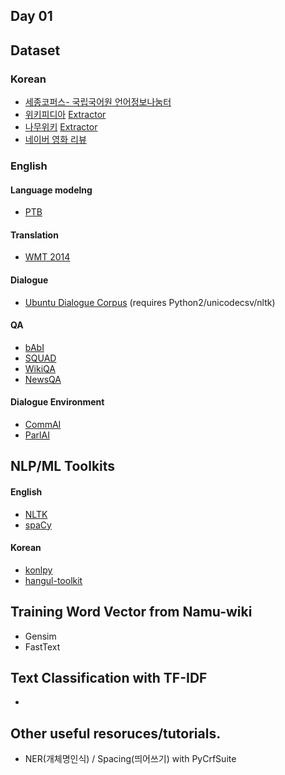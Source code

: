 ## Day 01

## Dataset

### Korean
- [세종코퍼스- 국립국어원 언어정보나눔터](https://ithub.korean.go.kr/user/main.do)
- [위키피디아](https://dumps.wikimedia.org/kowiki/) [Extractor]()
- [나무위키](https://namu.wiki/w/%EB%82%98%EB%AC%B4%EC%9C%84%ED%82%A4:%EB%8D%B0%EC%9D%B4%ED%84%B0%EB%B2%A0%EC%9D%B4%EC%8A%A4%20%EB%8D%A4%ED%94%84) [Extractor](https://github.com/j-min/Easy-Namuwiki-Extractor)
- [네이버 영화 리뷰](https://github.com/e9t/nsmc)

### English
#### Language modelng
- [PTB](http://www.nltk.org/nltk_data/)

#### Translation
- [WMT 2014](http://www.statmt.org/wmt14/translation-task.html#download)

#### Dialogue
- [Ubuntu Dialogue Corpus](https://github.com/rkadlec/ubuntu-ranking-dataset-creator) (requires Python2/unicodecsv/nltk)

#### QA
- [bAbI](https://research.fb.com/downloads/babi/)
- [SQUAD](https://rajpurkar.github.io/SQuAD-explorer/)
- [WikiQA](https://www.microsoft.com/en-us/download/details.aspx?id=52419)
- [NewsQA](https://datasets.maluuba.com/NewsQA)

#### Dialogue Environment
- [CommAI](https://github.com/facebookresearch/CommAI-env)
- [ParlAI](https://github.com/facebookresearch/ParlAI/)


## NLP/ML Toolkits
#### English
- [NLTK](www.nltk.org/index.html)
- [spaCy](https://spacy.io/)

#### Korean
- [konlpy](http://konlpy.org/)
- [hangul-toolkit](https://github.com/bluedisk/hangul-toolkit)

## Training Word Vector from Namu-wiki
- Gensim
- FastText

## Text Classification with TF-IDF
- 

## 

## Other useful resoruces/tutorials.
- NER(개체명인식) / Spacing(띄어쓰기) with PyCrfSuite
